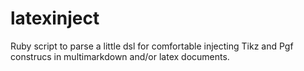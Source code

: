 latexinject
===========

Ruby script to parse a little dsl for comfortable injecting Tikz and Pgf construcs in multimarkdown and/or latex documents.